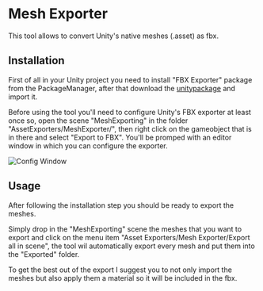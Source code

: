 ﻿# Mesh Exporter

This tool allows to convert Unity's native meshes (.asset) as fbx.


## Installation

First of all in your Unity project you need to install "FBX Exporter" package from the PackageManager, after that download the [unitypackage]() and import it.

Before using the tool you'll need to configure Unity's FBX exporter at least once so, open the scene "MeshExporting" in the folder "AssetExporters/MeshExporter/", then right click on the gameobject that is in there and select "Export to FBX".
You'll be promped with an editor window in which you can configure the exporter.

![Config Window]()

## Usage

After following the installation step you should be ready to export the meshes.

Simply drop in the "MeshExporting" scene the meshes that you want to export and click on the menu item "Asset Exporters/Mesh Exporter/Export all in scene",
the tool wil automatically export every mesh and put them into the "Exported" folder.


To get the best out of the export I suggest you to not only import the meshes but also apply them a material so it will be included in the fbx.
  